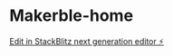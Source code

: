 # Makerble-home

[Edit in StackBlitz next generation editor ⚡️](https://stackblitz.com/~/github.com/Emanuel-js/Makerble-home)